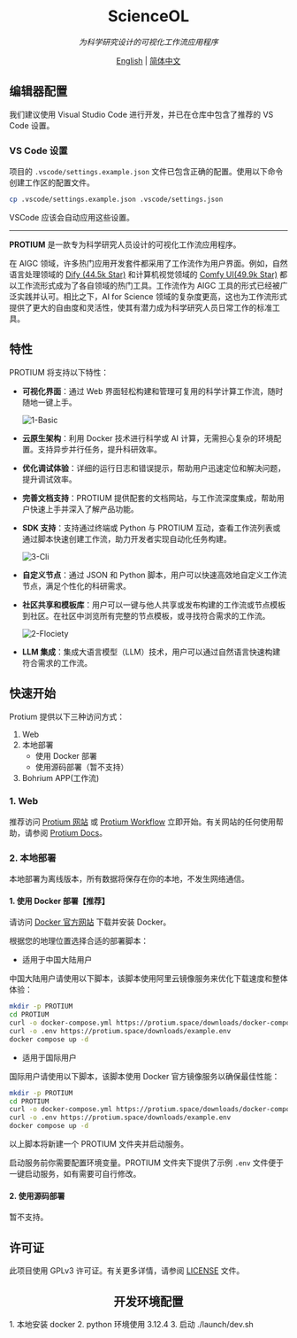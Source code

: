 <div align="center">
  <h1>ScienceOL</h1>
  <p><em>为科学研究设计的可视化工作流应用程序</em></p>
  <p>
    <a href="./README.md">English</a> |
    <a href="./README_CN.md">简体中文</a>
  </p>
</div>

## 编辑器配置

我们建议使用 Visual Studio Code 进行开发，并已在仓库中包含了推荐的 VS Code 设置。

### VS Code 设置

项目的 `.vscode/settings.example.json` 文件已包含正确的配置。使用以下命令创建工作区的配置文件。

```bash
cp .vscode/settings.example.json .vscode/settings.json
```

VSCode 应该会自动应用这些设置。

---

**PROTIUM** 是一款专为科学研究人员设计的可视化工作流应用程序。

在 AIGC 领域，许多热门应用开发套件都采用了工作流作为用户界面。例如，自然语言处理领域的 [Dify (44.5k Star)](https://github.com/langgenius/dify) 和计算机视觉领域的 [Comfy UI(49.9k Star)](https://github.com/comfyanonymous/ComfyUI) 都以工作流形式成为了各自领域的热门工具。工作流作为 AIGC 工具的形式已经被广泛实践并认可。相比之下，AI for Science 领域的复杂度更高，这也为工作流形式提供了更大的自由度和灵活性，使其有潜力成为科学研究人员日常工作的标准工具。

## 特性

PROTIUM 将支持以下特性：

- **可视化界面**：通过 Web 界面轻松构建和管理可复用的科学计算工作流，随时随地一键上手。

  ![1-Basic](./protium/public/introduction/poster/1-Basic.gif)

- **云原生架构**：利用 Docker 技术进行科学或 AI 计算，无需担心复杂的环境配置。支持异步并行任务，提升科研效率。

- **优化调试体验**：详细的运行日志和错误提示，帮助用户迅速定位和解决问题，提升调试效率。

- **完善文档支持**：PROTIUM 提供配套的文档网站，与工作流深度集成，帮助用户快速上手并深入了解产品功能。

- **SDK 支持**：支持通过终端或 Python 与 PROTIUM 互动，查看工作流列表或通过脚本快速创建工作流，助力开发者实现自动化任务构建。

  ![3-Cli](./protium/public/introduction/poster/3-Cli.gif)

- **自定义节点**：通过 JSON 和 Python 脚本，用户可以快速高效地自定义工作流节点，满足个性化的科研需求。

- **社区共享和模板库**：用户可以一键与他人共享或发布构建的工作流或节点模板到社区。在社区中浏览所有完整的节点模板，或寻找符合需求的工作流。

  ![2-Flociety](./protium/public/introduction/poster/2-Flociety.gif)

- **LLM 集成**：集成大语言模型（LLM）技术，用户可以通过自然语言快速构建符合需求的工作流。

## 快速开始

Protium 提供以下三种访问方式：

1. Web
2. 本地部署
   - 使用 Docker 部署
   - 使用源码部署（暂不支持）
3. Bohrium APP(工作流)

### 1. Web

推荐访问 [Protium 网站](https://protium.space) 或 [Protium Workflow](https://workflows.protium.space) 立即开始。有关网站的任何使用帮助，请参阅 [Protium Docs](https://docs.protium.space/workflow)。

### 2. 本地部署

本地部署为离线版本，所有数据将保存在你的本地，不发生网络通信。

#### 1. 使用 Docker 部署【推荐】

请访问 [Docker 官方网站](https://docs.docker.com/get-docker/) 下载并安装 Docker。

根据您的地理位置选择合适的部署脚本：

- 适用于中国大陆用户

中国大陆用户请使用以下脚本，该脚本使用阿里云镜像服务来优化下载速度和整体体验：

```bash
mkdir -p PROTIUM
cd PROTIUM
curl -o docker-compose.yml https://protium.space/downloads/docker-compose-cn.yml
curl -o .env https://protium.space/downloads/example.env
docker compose up -d
```

- 适用于国际用户

国际用户请使用以下脚本，该脚本使用 Docker 官方镜像服务以确保最佳性能：

```bash
mkdir -p PROTIUM
cd PROTIUM
curl -o docker-compose.yml https://protium.space/downloads/docker-compose-en.yml
curl -o .env https://protium.space/downloads/example.env
docker compose up -d
```

以上脚本将新建一个 PROTIUM 文件夹并启动服务。

启动服务前你需要配置环境变量。PROTIUM 文件夹下提供了示例 `.env` 文件便于一键启动服务，如有需要可自行修改。

#### 2. 使用源码部署

暂不支持。

## 许可证

此项目使用 GPLv3 许可证。有关更多详情，请参阅 [LICENSE](./LICENSE) 文件。

<div align="center">
  <h2>开发环境配置</h2>
</div>
1. 本地安装 docker 
2. python 环境使用 3.12.4
3. 启动 ./launch/dev.sh
